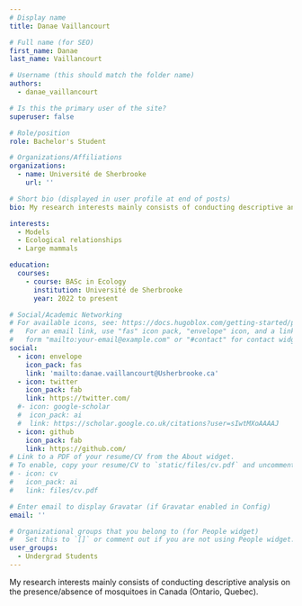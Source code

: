 ```yaml
---
# Display name
title: Danae Vaillancourt

# Full name (for SEO)
first_name: Danae
last_name: Vaillancourt

# Username (this should match the folder name)
authors:
  - danae_vaillancourt

# Is this the primary user of the site?
superuser: false

# Role/position
role: Bachelor's Student

# Organizations/Affiliations
organizations:
  - name: Université de Sherbrooke
    url: ''

# Short bio (displayed in user profile at end of posts)
bio: My research interests mainly consists of conducting descriptive analysis on the presence/absence of mosquitoes in Canada (Ontario, Quebec).

interests:
  - Models
  - Ecological relationships
  - Large mammals

education:
  courses:
    - course: BASc in Ecology
      institution: Université de Sherbrooke
      year: 2022 to present

# Social/Academic Networking
# For available icons, see: https://docs.hugoblox.com/getting-started/page-builder/#icons
#   For an email link, use "fas" icon pack, "envelope" icon, and a link in the
#   form "mailto:your-email@example.com" or "#contact" for contact widget.
social:
  - icon: envelope
    icon_pack: fas
    link: 'mailto:danae.vaillancourt@Usherbrooke.ca'
  - icon: twitter
    icon_pack: fab
    link: https://twitter.com/
  #- icon: google-scholar
  #  icon_pack: ai
  #  link: https://scholar.google.co.uk/citations?user=sIwtMXoAAAAJ
  - icon: github
    icon_pack: fab
    link: https://github.com/
# Link to a PDF of your resume/CV from the About widget.
# To enable, copy your resume/CV to `static/files/cv.pdf` and uncomment the lines below.
# - icon: cv
#   icon_pack: ai
#   link: files/cv.pdf

# Enter email to display Gravatar (if Gravatar enabled in Config)
email: ''

# Organizational groups that you belong to (for People widget)
#   Set this to `[]` or comment out if you are not using People widget.
user_groups:
  - Undergrad Students
---
```


My research interests mainly consists of conducting descriptive analysis on the presence/absence of mosquitoes in Canada (Ontario, Quebec).
